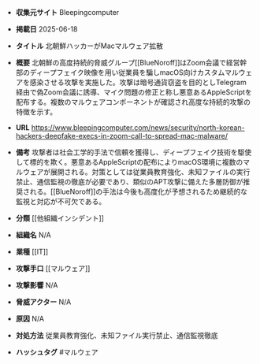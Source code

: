 - **収集元サイト**
Bleepingcomputer

- **掲載日**
2025-06-18

- **タイトル**
北朝鮮ハッカーがMacマルウェア拡散

- **概要**
北朝鮮の高度持続的脅威グループ[[BlueNoroff]]はZoom会議で経営幹部のディープフェイク映像を用い従業員を騙しmacOS向けカスタムマルウェアを感染させる攻撃を実施した。攻撃は暗号通貨窃盗を目的としTelegram経由で偽Zoom会議に誘導、マイク問題の修正と称し悪意あるAppleScriptを配布する。複数のマルウェアコンポーネントが確認され高度な持続的攻撃の特徴を示す。

- **URL**
https://www.bleepingcomputer.com/news/security/north-korean-hackers-deepfake-execs-in-zoom-call-to-spread-mac-malware/

- **備考**
攻撃者は社会工学的手法で信頼を獲得し、ディープフェイク技術を駆使して標的を欺く。悪意あるAppleScriptの配布によりmacOS環境に複数のマルウェアが展開される。対策としては従業員教育強化、未知ファイルの実行禁止、通信監視の徹底が必要であり、類似のAPT攻撃に備えた多層防御が推奨される。[[BlueNoroff]]の手法は今後も高度化が予想されるため継続的な監視と対応が不可欠である。

- **分類**
[[他組織インシデント]]

- **組織名**
N/A

- **業種**
[[IT]]

- **攻撃手口**
[[マルウェア]]

- **攻撃影響**
N/A

- **脅威アクター**
N/A

- **原因**
N/A

- **対処方法**
従業員教育強化、未知ファイル実行禁止、通信監視徹底

- **ハッシュタグ**
#マルウェア
